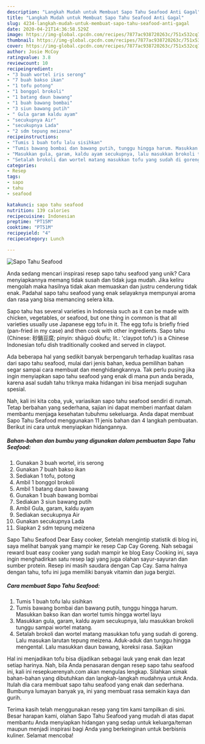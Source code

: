 ```yaml
---
description: "Langkah Mudah untuk Membuat Sapo Tahu Seafood Anti Gagal"
title: "Langkah Mudah untuk Membuat Sapo Tahu Seafood Anti Gagal"
slug: 4234-langkah-mudah-untuk-membuat-sapo-tahu-seafood-anti-gagal
date: 2020-04-21T14:36:58.529Z
image: https://img-global.cpcdn.com/recipes/7877ac938720263c/751x532cq70/sapo-tahu-seafood-foto-resep-utama.jpg
thumbnail: https://img-global.cpcdn.com/recipes/7877ac938720263c/751x532cq70/sapo-tahu-seafood-foto-resep-utama.jpg
cover: https://img-global.cpcdn.com/recipes/7877ac938720263c/751x532cq70/sapo-tahu-seafood-foto-resep-utama.jpg
author: Josie McCoy
ratingvalue: 3.8
reviewcount: 10
recipeingredient:
- "3 buah wortel iris serong"
- "7 buah bakso ikan"
- "1 tofu potong"
- "1 bonggol brokoli"
- "1 batang daun bawang"
- "1 buah bawang bombai"
- "3 siun bawang putih"
- " Gula garam kaldu ayam"
- "secukupnya Air"
- "secukupnya Lada"
- "2 sdm tepung meizena"
recipeinstructions:
- "Tumis 1 buah tofu lalu sisihkan"
- "Tumis bawang bombai dan bawang putih, tunggu hingga harum. Masukkan bakso ikan dan wortel tumis hingga wortel layu"
- "Masukkan gula, garam, kaldu ayam secukupnya, lalu masukkan brokoli tunggu sampai wortel matang."
- "Setalah brokoli dan wortel matang masukkan tofu yang sudah di goreng. Lalu masukan larutan tepung meizena. Aduk-aduk dan tunggu hingga mengental. Lalu masukkan daun bawang, koreksi rasa. Sajikan"
categories:
- Resep
tags:
- sapo
- tahu
- seafood

katakunci: sapo tahu seafood 
nutrition: 139 calories
recipecuisine: Indonesian
preptime: "PT15M"
cooktime: "PT51M"
recipeyield: "4"
recipecategory: Lunch

---
```



![Sapo Tahu Seafood](https://img-global.cpcdn.com/recipes/7877ac938720263c/751x532cq70/sapo-tahu-seafood-foto-resep-utama.jpg)

Anda sedang mencari inspirasi resep sapo tahu seafood yang unik? Cara menyiapkannya memang tidak susah dan tidak juga mudah. Jika keliru mengolah maka hasilnya tidak akan memuaskan dan justru cenderung tidak enak. Padahal sapo tahu seafood yang enak selayaknya mempunyai aroma dan rasa yang bisa memancing selera kita.

Sapo tahu has several varieties in Indonesia such as it can be made with chicken, vegetables, or seafood, but one thing in common is that all varieties usually use Japanese egg tofu in it. The egg tofu is briefly fried (pan-fried in my case) and then cook with other ingredients. Sapo tahu (Chinese: 砂鍋豆腐; pinyin: shāguō dòufu; lit.: &#39;claypot tofu&#39;) is a Chinese Indonesian tofu dish traditionally cooked and served in claypot.

Ada beberapa hal yang sedikit banyak berpengaruh terhadap kualitas rasa dari sapo tahu seafood, mulai dari jenis bahan, kedua pemilihan bahan segar sampai cara membuat dan menghidangkannya. Tak perlu pusing jika ingin menyiapkan sapo tahu seafood yang enak di mana pun anda berada, karena asal sudah tahu triknya maka hidangan ini bisa menjadi suguhan spesial.


Nah, kali ini kita coba, yuk, variasikan sapo tahu seafood sendiri di rumah. Tetap berbahan yang sederhana, sajian ini dapat memberi manfaat dalam membantu menjaga kesehatan tubuhmu sekeluarga. Anda dapat membuat Sapo Tahu Seafood menggunakan 11 jenis bahan dan 4 langkah pembuatan. Berikut ini cara untuk menyiapkan hidangannya.

<!--inarticleads1-->

##### Bahan-bahan dan bumbu yang digunakan dalam pembuatan Sapo Tahu Seafood:

1. Gunakan 3 buah wortel, iris serong
1. Gunakan 7 buah bakso ikan
1. Sediakan 1 tofu, potong
1. Ambil 1 bonggol brokoli
1. Ambil 1 batang daun bawang
1. Gunakan 1 buah bawang bombai
1. Sediakan 3 siun bawang putih
1. Ambil  Gula, garam, kaldu ayam
1. Sediakan secukupnya Air
1. Gunakan secukupnya Lada
1. Siapkan 2 sdm tepung meizena


Sapo Tahu Seafood Dear Easy cooker, Setelah mengintip statistik di blog ini, saya melihat banyak yang mampir ke resep Cap Cay Goreng. Nah sebagai reward buat easy cooker yang sudah mampir ke blog Easy Cooking ini, saya ingin menghadirkan satu resep lagi yang juga olahan sayur-sayuran dan sumber protein. Resep ini masih saudara dengan Cap Cay. Sama halnya dengan tahu, tofu ini juga memiliki banyak vitamin dan juga bergizi. 

<!--inarticleads2-->

##### Cara membuat Sapo Tahu Seafood:

1. Tumis 1 buah tofu lalu sisihkan
1. Tumis bawang bombai dan bawang putih, tunggu hingga harum. Masukkan bakso ikan dan wortel tumis hingga wortel layu
1. Masukkan gula, garam, kaldu ayam secukupnya, lalu masukkan brokoli tunggu sampai wortel matang.
1. Setalah brokoli dan wortel matang masukkan tofu yang sudah di goreng. Lalu masukan larutan tepung meizena. Aduk-aduk dan tunggu hingga mengental. Lalu masukkan daun bawang, koreksi rasa. Sajikan


Hal ini menjadikan tofu bisa dijadikan sebagai lauk yang enak dan lezat setiap harinya. Nah, bila Anda penasaran dengan resep sapo tahu seafood ini, kali ini resepkuerenyah.com akan mengulas lengkap. Silahkan simak bahan-bahan yang dibutuhkan dan langkah-langkah mudahnya untuk Anda. Itulah dia cara membuat sapo tahu seafood yang enak dan sederhana. Bumbunya lumayan banyak ya, ini yang membuat rasa semakin kaya dan gurih. 

Terima kasih telah menggunakan resep yang tim kami tampilkan di sini. Besar harapan kami, olahan Sapo Tahu Seafood yang mudah di atas dapat membantu Anda menyiapkan hidangan yang sedap untuk keluarga/teman maupun menjadi inspirasi bagi Anda yang berkeinginan untuk berbisnis kuliner. Selamat mencoba!

